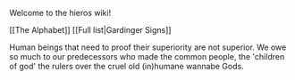 Welcome to the hieros wiki!



[[The Alphabet]]
[[Full list|Gardinger Signs]]

Human beings that need to proof their superiority are not superior.
We owe so much to our predecessors who made the common people, the 'children of god' the rulers over the cruel old (in)humane wannabe Gods.
